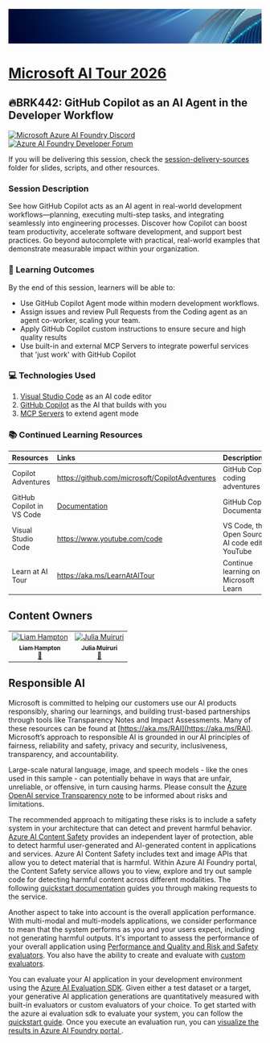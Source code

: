 <!--  Please embed links to Learn with your campaign codes! -->

<p align="center">
<img src="img/Banner-MS-AI-Tour-26.png" alt="decorative banner" width="1200"/>
</p>

# [Microsoft AI Tour 2026](https://aitour.microsoft.com)

## 🔥BRK442: GitHub Copilot as an AI Agent in the Developer Workflow

[![Microsoft Azure AI Foundry Discord](https://dcbadge.limes.pink/api/server/ByRwuEEgH4)](https://discord.com/invite/ByRwuEEgH4)
[![Azure AI Foundry Developer Forum](https://img.shields.io/badge/GitHub-Azure_AI_Foundry_Developer_Forum-blue?style=for-the-badge&logo=github&color=adff2f&logoColor=fff)](https://aka.ms/foundry/forum)

If you will be delivering this session, check the [session-delivery-sources](./session-delivery-resources/) folder for slides, scripts, and other resources.

### Session Description

See how GitHub Copilot acts as an AI agent in real-world development workflows—planning, executing multi-step tasks, and integrating seamlessly into engineering processes. Discover how Copilot can boost team productivity, accelerate software development, and support best practices. Go beyond autocomplete with practical, real-world examples that demonstrate measurable impact within your organization.


### 🧠 Learning Outcomes

By the end of this session, learners will be able to:

-  Use GitHub Copilot Agent mode within modern development workflows.
-  Assign issues and review Pull Requests from the Coding agent as an agent co-worker, scaling your team. 
- Apply GitHub Copilot custom instructions to ensure secure and high quality results
- Use built-in and external MCP Servers to integrate powerful services that 'just work' with GitHub Copilot

### 💻 Technologies Used

1. [Visual Studio Code](https://code.visualstudio.com/) as an AI code editor
1. [GitHub Copilot](https://github.com/features/copilot) as the AI that builds with you
1. [MCP Servers](https://code.visualstudio.com/mcp) to extend agent mode

<!-- ### 🔗 Session Resources
| Resources          | Links                             | Description        |
|:-------------------|:----------------------------------|:-------------------|
| Session Docs | [TODO] Coming soon | Documentation | -->

### 📚 Continued Learning Resources
| Resources          | Links                             | Description        |
|:-------------------|:----------------------------------|:-------------------|
| Copilot Adventures | https://github.com/microsoft/CopilotAdventures | GitHub Copilot coding adventures |
| GitHub Copilot in VS Code | [Documentation](https://code.visualstudio.com/docs/copilot/overview) | GitHub Copilot Documentation |
| Visual Studio Code | https://www.youtube.com/code | VS Code, the Open Source AI code editor YouTube |
| Learn at AI Tour | https://aka.ms/LearnAtAITour | Continue learning on Microsoft Learn |

## Content Owners

<!-- TODO: Add yourself as a content owner
1. Change the src in the image tag to {your github url}.png
2. Change INSERT NAME HERE to your name
3. Change the github url in the final href to your url. -->


<table>
<tr>
    <td align="center"><a href="https://github.com/liamchampton">
        <img src="https://github.com/liamchampton.png" width="100px;" alt="Liam Hampton"
"/><br />
        <sub><b> Liam Hampton
</b></sub></a><br />
            <a href="https://www.linkedin.com/in/liam-conroy-hampton/" title="talk">📢</a> 
    </td>
    <td align="center"><a href="https://github.com/juliamuiruri4">
        <img src="https://github.com/juliamuiruri4.png" width="100px;" alt="Julia Muiruri
"/><br />
        <sub><b>Julia Muiruri
</b></sub></a><br />
            <a href="https://www.linkedin.com/in/juliamuiruri/" title="talk">📢</a> 
    </td>
</tr></table>

## 

## Responsible AI 

Microsoft is committed to helping our customers use our AI products responsibly, sharing our learnings, and building trust-based partnerships through tools like Transparency Notes and Impact Assessments. Many of these resources can be found at [https://aka.ms/RAI](https://aka.ms/RAI).
Microsoft’s approach to responsible AI is grounded in our AI principles of fairness, reliability and safety, privacy and security, inclusiveness, transparency, and accountability.

Large-scale natural language, image, and speech models - like the ones used in this sample - can potentially behave in ways that are unfair, unreliable, or offensive, in turn causing harms. Please consult the [Azure OpenAI service Transparency note](https://learn.microsoft.com/legal/cognitive-services/openai/transparency-note?tabs=text) to be informed about risks and limitations.

The recommended approach to mitigating these risks is to include a safety system in your architecture that can detect and prevent harmful behavior. [Azure AI Content Safety](https://learn.microsoft.com/azure/ai-services/content-safety/overview) provides an independent layer of protection, able to detect harmful user-generated and AI-generated content in applications and services. Azure AI Content Safety includes text and image APIs that allow you to detect material that is harmful. Within Azure AI Foundry portal, the Content Safety service allows you to view, explore and try out sample code for detecting harmful content across different modalities. The following [quickstart documentation](https://learn.microsoft.com/azure/ai-services/content-safety/quickstart-text?tabs=visual-studio%2Clinux&pivots=programming-language-rest) guides you through making requests to the service.

Another aspect to take into account is the overall application performance. With multi-modal and multi-models applications, we consider performance to mean that the system performs as you and your users expect, including not generating harmful outputs. It's important to assess the performance of your overall application using [Performance and Quality and Risk and Safety evaluators](https://learn.microsoft.com/azure/ai-studio/concepts/evaluation-metrics-built-in). You also have the ability to create and evaluate with [custom evaluators](https://learn.microsoft.com/azure/ai-studio/how-to/develop/evaluate-sdk#custom-evaluators).

You can evaluate your AI application in your development environment using the [Azure AI Evaluation SDK](https://microsoft.github.io/promptflow/index.html). Given either a test dataset or a target, your generative AI application generations are quantitatively measured with built-in evaluators or custom evaluators of your choice. To get started with the azure ai evaluation sdk to evaluate your system, you can follow the [quickstart guide](https://learn.microsoft.com/azure/ai-studio/how-to/develop/flow-evaluate-sdk). Once you execute an evaluation run, you can [visualize the results in Azure AI Foundry portal ](https://learn.microsoft.com/azure/ai-studio/how-to/evaluate-flow-results).
